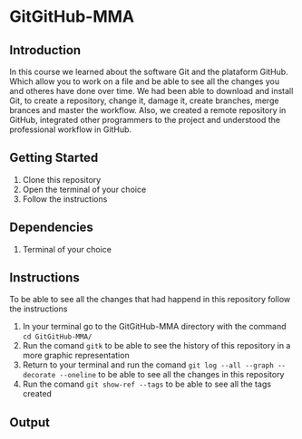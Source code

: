 # GitGitHub-MMA


## Introduction

In this course we learned about the software Git and the plataform GitHub. Which allow you to work on a file and be able to see all the changes you and otheres have done over time. We had been able to download and install Git, to create a repository, change it, damage it, create branches, merge brances and master the workflow. Also, we created a remote repository in GitHub, integrated other programmers to the project and understood the professional workflow in GitHub.

## Getting Started

1. Clone this repository
2. Open the terminal of your choice
3. Follow the instructions

## Dependencies

1. Terminal of your choice

## Instructions

To be able to see all the changes that had happend in this repository follow the instructions

1. In your terminal go to the GitGitHub-MMA directory with the command `cd GitGitHub-MMA/`
2. Run the comand `gitk` to be able to see the history of this repository in a more graphic representation
3. Return to your terminal and run the comand `git log --all --graph --decorate --oneline` to be able to see all the changes in this repository 
4. Run the comand `git show-ref --tags` to be able to see all the tags created


## Output
